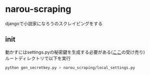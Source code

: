 # narou-scraping
djangoで小説家になろうのスクレイピングをする

## init
動かすにはsettings.pyの秘密鍵を生成する必要がある([ここ](https://qiita.com/haessal/items/abaef7ee4fdbd3b218f5)の受け売り)  
ルートディレクトリで以下を実行
```zsh
python gen_secretkey.py > narou_scraping/local_settings.py
```
